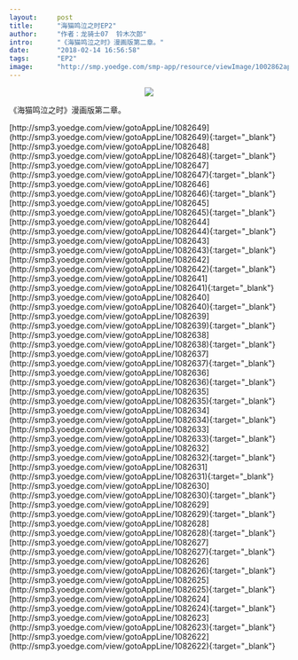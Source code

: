 ```yaml
---
layout:     post
title:      "海猫鸣泣之时EP2"
author:     "作者：龙骑士07  铃木次郎"
intro:      "《海猫鸣泣之时》漫画版第二章。"
date:       "2018-02-14 16:56:58"
tags:       "EP2"
image:      "http://smp.yoedge.com/smp-app/resource/viewImage/1002862appline.png"
---
```

<div style="text-align: center">
<p><img src="http://smp.yoedge.com/smp-app/resource/viewImage/1002862appline.png"/></p>
</div>
<p class="post-meta">
<span>《海猫鸣泣之时》漫画版第二章。</span>
</p>
[http://smp3.yoedge.com/view/gotoAppLine/1082649](http://smp3.yoedge.com/view/gotoAppLine/1082649){:target="_blank"}
[http://smp3.yoedge.com/view/gotoAppLine/1082648](http://smp3.yoedge.com/view/gotoAppLine/1082648){:target="_blank"}
[http://smp3.yoedge.com/view/gotoAppLine/1082647](http://smp3.yoedge.com/view/gotoAppLine/1082647){:target="_blank"}
[http://smp3.yoedge.com/view/gotoAppLine/1082646](http://smp3.yoedge.com/view/gotoAppLine/1082646){:target="_blank"}
[http://smp3.yoedge.com/view/gotoAppLine/1082645](http://smp3.yoedge.com/view/gotoAppLine/1082645){:target="_blank"}
[http://smp3.yoedge.com/view/gotoAppLine/1082644](http://smp3.yoedge.com/view/gotoAppLine/1082644){:target="_blank"}
[http://smp3.yoedge.com/view/gotoAppLine/1082643](http://smp3.yoedge.com/view/gotoAppLine/1082643){:target="_blank"}
[http://smp3.yoedge.com/view/gotoAppLine/1082642](http://smp3.yoedge.com/view/gotoAppLine/1082642){:target="_blank"}
[http://smp3.yoedge.com/view/gotoAppLine/1082641](http://smp3.yoedge.com/view/gotoAppLine/1082641){:target="_blank"}
[http://smp3.yoedge.com/view/gotoAppLine/1082640](http://smp3.yoedge.com/view/gotoAppLine/1082640){:target="_blank"}
[http://smp3.yoedge.com/view/gotoAppLine/1082639](http://smp3.yoedge.com/view/gotoAppLine/1082639){:target="_blank"}
[http://smp3.yoedge.com/view/gotoAppLine/1082638](http://smp3.yoedge.com/view/gotoAppLine/1082638){:target="_blank"}
[http://smp3.yoedge.com/view/gotoAppLine/1082637](http://smp3.yoedge.com/view/gotoAppLine/1082637){:target="_blank"}
[http://smp3.yoedge.com/view/gotoAppLine/1082636](http://smp3.yoedge.com/view/gotoAppLine/1082636){:target="_blank"}
[http://smp3.yoedge.com/view/gotoAppLine/1082635](http://smp3.yoedge.com/view/gotoAppLine/1082635){:target="_blank"}
[http://smp3.yoedge.com/view/gotoAppLine/1082634](http://smp3.yoedge.com/view/gotoAppLine/1082634){:target="_blank"}
[http://smp3.yoedge.com/view/gotoAppLine/1082633](http://smp3.yoedge.com/view/gotoAppLine/1082633){:target="_blank"}
[http://smp3.yoedge.com/view/gotoAppLine/1082632](http://smp3.yoedge.com/view/gotoAppLine/1082632){:target="_blank"}
[http://smp3.yoedge.com/view/gotoAppLine/1082631](http://smp3.yoedge.com/view/gotoAppLine/1082631){:target="_blank"}
[http://smp3.yoedge.com/view/gotoAppLine/1082630](http://smp3.yoedge.com/view/gotoAppLine/1082630){:target="_blank"}
[http://smp3.yoedge.com/view/gotoAppLine/1082629](http://smp3.yoedge.com/view/gotoAppLine/1082629){:target="_blank"}
[http://smp3.yoedge.com/view/gotoAppLine/1082628](http://smp3.yoedge.com/view/gotoAppLine/1082628){:target="_blank"}
[http://smp3.yoedge.com/view/gotoAppLine/1082627](http://smp3.yoedge.com/view/gotoAppLine/1082627){:target="_blank"}
[http://smp3.yoedge.com/view/gotoAppLine/1082626](http://smp3.yoedge.com/view/gotoAppLine/1082626){:target="_blank"}
[http://smp3.yoedge.com/view/gotoAppLine/1082625](http://smp3.yoedge.com/view/gotoAppLine/1082625){:target="_blank"}
[http://smp3.yoedge.com/view/gotoAppLine/1082624](http://smp3.yoedge.com/view/gotoAppLine/1082624){:target="_blank"}
[http://smp3.yoedge.com/view/gotoAppLine/1082623](http://smp3.yoedge.com/view/gotoAppLine/1082623){:target="_blank"}
[http://smp3.yoedge.com/view/gotoAppLine/1082622](http://smp3.yoedge.com/view/gotoAppLine/1082622){:target="_blank"}


